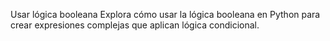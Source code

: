 Usar lógica booleana
Explora cómo usar la lógica booleana en Python para crear expresiones complejas que aplican lógica condicional.

